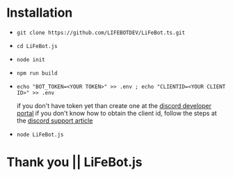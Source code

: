 # Installation

- `git clone https://github.com/LIFEBOTDEV/LiFeBot.ts.git`
- `cd LiFeBot.js`
- `node init`
- `npm run build`
- `echo "BOT_TOKEN=<YOUR TOKEN>" >> .env ; echo "CLIENTID=<YOUR CLIENT ID>" >> .env`

  if you don't have token yet than create one at the [discord developer portal](https://discord.com/developers/)
  if you don't know how to obtain the client id, follow the steps at the [discord support article](https://support.discord.com/hc/en-us/articles/206346498-Where-can-I-find-my-User-Server-Message-ID-)

- `node LiFeBot.js`

# Thank you || LiFeBot.js

